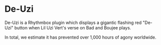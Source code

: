 De-Uzi
======

De-Uzi is a Rhythmbox plugin which displays a gigantic flashing red "De-Uzi"
button when Lil Uzi Vert's verse on Bad and Boujee plays.

In total, we estimate it has prevented over 1,000 hours of agony worldwide.

